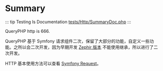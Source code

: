 # Summary

::: tip Testing Is Documentation
[tests/Http/SummaryDoc.php](https://github.com/hunzhiwange/framework/blob/master/tests/Http/SummaryDoc.php)
:::
    
QueryPHP http is 666.

QueryPHP 基于 Symfony 请求组件二次，保留了大部分的功能，自定义一些功能。之所以会二次开发，因为早期开发 [Zephir 版本](https://github.com/hunzhiwange/leevel/tree/master/leevel/http) 不能使用继承，所以进行了二次开发。

HTTP 基本使用方法可以查看 [Symfony Request](https://symfony.com/doc/current/components/http_foundation.html)。